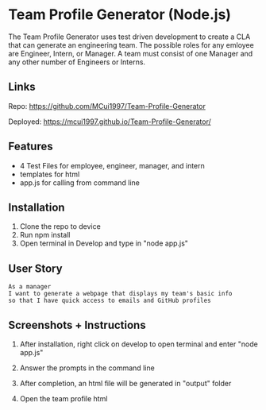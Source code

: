 # Team Profile Generator (Node.js)

The Team Profile Generator uses test driven development to create a CLA that can generate an engineering team. The possible roles for any emloyee are Engineer, Intern, or Manager. A team must consist of one Manager and any other number of Engineers or Interns. 

## Links

Repo: https://github.com/MCui1997/Team-Profile-Generator

Deployed: https://mcui1997.github.io/Team-Profile-Generator/

## Features

* 4 Test Files for employee, engineer, manager, and intern
* templates for html
* app.js for calling from command line

## Installation

1. Clone the repo to device
2. Run npm install
3. Open terminal in Develop and type in "node app.js"

## User Story
```
As a manager
I want to generate a webpage that displays my team's basic info
so that I have quick access to emails and GitHub profiles
```
## Screenshots + Instructions

1. After installation, right click on develop to open terminal and enter "node app.js"

2. Answer the prompts in the command line

3. After completion, an html file will be generated in "output" folder

4. Open the team profile html

